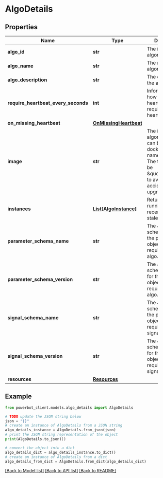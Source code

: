 # AlgoDetails


## Properties

Name | Type | Description | Notes
------------ | ------------- | ------------- | -------------
**algo_id** | **str** | The id of the algorithm | [optional] 
**algo_name** | **str** | The name of the algorithm | [optional] 
**algo_description** | **str** | The description of the algorithm | [optional] 
**require_heartbeat_every_seconds** | **int** | Information on how often the heartbeat requires a heartbeat | [optional] 
**on_missing_heartbeat** | [**OnMissingHeartbeat**](OnMissingHeartbeat.md) |  | [optional] 
**image** | **str** | The image of the algorithm, this can be any valid docker image name with a tag. The tag can not be \&quot;latest\&quot; to avoid accidental upgrades. | [optional] 
**instances** | [**List[AlgoInstance]**](AlgoInstance.md) | Returns the running and recently exited / stale instances | [optional] 
**parameter_schema_name** | **str** | The JSON schema name for the payload of object parameters required by the algo. | [optional] 
**parameter_schema_version** | **str** | The JSON schema version for the payload of object parameters required by the algo. | [optional] 
**signal_schema_name** | **str** | The JSON schema name for the payload of object parameters required by signals. | [optional] 
**signal_schema_version** | **str** | The JSON schema version for the payload of object parameters required by signals. | [optional] 
**resources** | [**Resources**](Resources.md) |  | [optional] 

## Example

```python
from powerbot_client.models.algo_details import AlgoDetails

# TODO update the JSON string below
json = "{}"
# create an instance of AlgoDetails from a JSON string
algo_details_instance = AlgoDetails.from_json(json)
# print the JSON string representation of the object
print(AlgoDetails.to_json())

# convert the object into a dict
algo_details_dict = algo_details_instance.to_dict()
# create an instance of AlgoDetails from a dict
algo_details_from_dict = AlgoDetails.from_dict(algo_details_dict)
```
[[Back to Model list]](../README.md#documentation-for-models) [[Back to API list]](../README.md#documentation-for-api-endpoints) [[Back to README]](../README.md)


